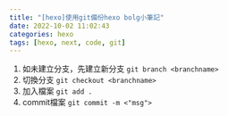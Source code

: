 ```yaml
---
title: "[hexo]使用git備份hexo bolg小筆記"
date: 2022-10-02 11:02:43
categories: hexo
tags: [hexo, next, code, git]
---
```

1. 如未建立分支，先建立新分支
`git branch <branchname>`   
2. 切換分支
`git checkout <branchname>`
3. 加入檔案
`git add .`
4. commit檔案
`git commit -m <"msg">`